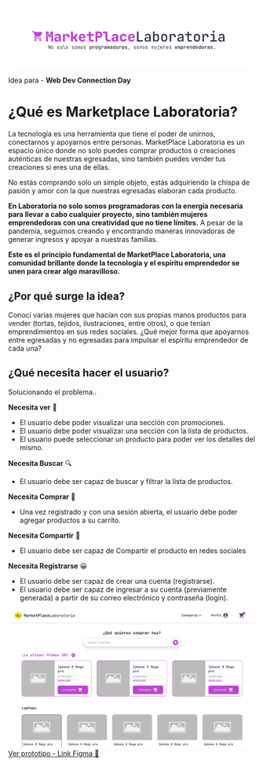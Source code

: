 ![portada](img_readme/portafa.png)

Idea para - **Web Dev Connection Day**
# ¿Qué es Marketplace Laboratoria? 
La tecnología es una herramienta que tiene el poder de unirnos, conectarnos y apoyarnos entre personas. MarketPlace Laboratoria es un espacio único donde no solo puedes comprar productos o creaciones auténticas de nuestras egresadas, sino también puedes vender tus creaciones si eres una de ellas.

No estás comprando solo un simple objeto, estás adquiriendo la chispa de pasión y amor con la que nuestras egresadas elaboran cada producto.

**En Laboratoria no solo somos programadoras con la energía necesaria para llevar a cabo cualquier proyecto, sino también mujeres emprendedoras con una creatividad que no tiene límites.** A pesar de la pandemia, seguimos creando y encontrando maneras innovadoras de generar ingresos y apoyar a nuestras familias.

**Este es el principio fundamental de MarketPlace Laboratoria, una comunidad brillante donde la tecnología y el espíritu emprendedor se unen para crear algo maravilloso.**

## ¿Por qué surge la idea? 
Conocí varias mujeres que hacían con sus propias manos productos para vender (tortas, tejidos, ilustraciones, entre otros), o que tenían emprendimientos en sus redes sociales. ¿Qué mejor forma que apoyarnos entre egresadas y no egresadas para impulsar el espíritu emprendedor de cada una?



## ¿Qué necesita hacer el usuario?
Solucionando el problema..

**Necesita ver** 👀
* El usuario debe poder visualizar una sección con promociones.
* El usuario debe poder visualizar una sección con la lista de productos.
* El usuario puede seleccionar un producto para poder ver los detalles del mismo. 

**Necesita Buscar** 🔍
* El usuario debe ser capaz de buscar y filtrar la lista de productos. 

**Necesita Comprar** 🛒
* Una vez registrado y con una sesión abierta, el usuario debe poder agregar productos a su carrito.

**Necesita Compartir** 🔗
* El usuario debe ser capaz de Compartir el producto en redes sociales

**Necesita Registrarse** 😀

* El usuario debe ser capaz de crear una cuenta (registrarse).
* El usuario debe ser capaz de ingresar a su cuenta (previamente generada) a partir de su correo electrónico y contraseña (login).

![proto](img_readme/prototipo.jpg)
[Ver prototipo - Link Figma 🔗](https://www.figma.com/file/n1HEt6rInVb9YUEl6ldMB1/Marketplace-Laboratoria?node-id=0%3A1&t=UwEFYAZCtWBzF9S6-1)